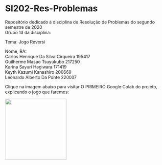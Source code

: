# SI202-Res-Problemas
Repositório dedicado à disciplina de Resolução de Problemas do segundo semestre de 2020 <br/>
Grupo 13 da disciplina: <br/>

Tema: Jogo Reversi <br/>

Nome, RA: <br/>
Carlos Henrique Da Silva Cirqueira   195417 <br/>
Guilherme Masao Tsuyukubo            217250 <br/>
Karina Sayuri Hagiwara               171419 <br/>
Keyth Kazumi Kanashiro               200669 <br/>
Leonardo Alberto Da Ponte            220007 <br/>

Clique na imagem abaixo para visitar O PRIMEIRO Google Colab do projeto, explicando o jogo que faremos: 

[<img src="https://miro.medium.com/max/512/1*dWlg8C46t_ZJ9P8rc-RyWg.png" width="200"/>](https://colab.research.google.com/drive/1WK1VPbU8eX7A702Ko0STaRfkW9zxKVeN?usp=sharing)
